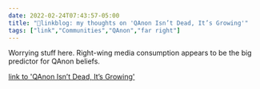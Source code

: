 ```yaml
---
date: 2022-02-24T07:43:57-05:00
title: "🔗linkblog: my thoughts on 'QAnon Isn’t Dead, It’s Growing'"
tags: ["link","Communities","QAnon","far right"]
---
```

Worrying stuff here. Right-wing media consumption appears to be the big predictor for QAnon beliefs.
 
[link to 'QAnon Isn’t Dead, It’s Growing'](https://www.vice.com/en/article/93bg5a/qanon-conspiracy-theory-prri-poll)
